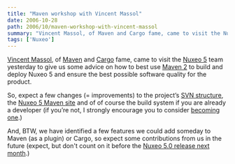```yaml
---
title: "Maven workshop with Vincent Massol"
date: 2006-10-28
path: 2006/10/maven-workshop-with-vincent-massol
summary: "Vincent Massol, of Maven and Cargo fame, came to visit the Nuxeo 5 team yesterday to give us some advice on how to best use Maven 2 to build and deploy Nuxeo 5 and ensure the best possible software quality for the product."
tags: ['Nuxeo']
---
```


<p><a href="http://blogs.codehaus.org/people/vmassol/">Vincent Massol</a>, of <a href="http://www.amazon.com/dp/0596007507/">Maven</a> and <a href="http://cargo.codehaus.org/">Cargo</a> fame, came to visit the <a href="http://www.nuxeo.org/">Nuxeo 5</a> team yesterday to give us some advice on how to best use <a href="http://maven.apache.org/">Maven 2</a> to build and deploy Nuxeo 5 and ensure the best possible software quality for the product.</p><p>So, expect a few changes (= improvements) to the project&#8217;s <a href="http://svn.nuxeo.org/">SVN structure</a>, the <a href="http://maven.nuxeo.org/">Nuxeo 5 Maven site</a> and of of course the build system if you are already a developer (if you&#8217;re not, I strongly encourage you to consider <a href="http://www.nuxeo.org/sections/community/">becoming one</a>.) </p><p>And, BTW, we have identified a few features we could add someday to Maven (as a plugin) or Cargo, so expect some contributions from us in the future (expect, but don't count on it before the <a href="http://www.nuxeo.org/sections/about/roadmap/">Nuxeo 5.0 release next month</a>.)</p> 

